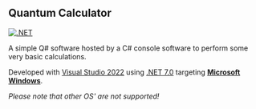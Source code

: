 ## Quantum Calculator

[![.NET](https://github.com/ShirazAdam/QuantumCalculator/actions/workflows/dotnet.yml/badge.svg)](https://github.com/ShirazAdam/QuantumCalculator/actions/workflows/dotnet.yml)

A simple Q# software hosted by a C# console software to perform some very basic calculations.

Developed with [Visual Studio 2022](https://visualstudio.microsoft.com/vs/) using [.NET 7.0](https://dotnet.microsoft.com/en-us/download/visual-studio-sdks) targeting [**Microsoft Windows**](https://www.microsoft.com/en-gb/windows). 

*Please note that other OS' are not supported!*
